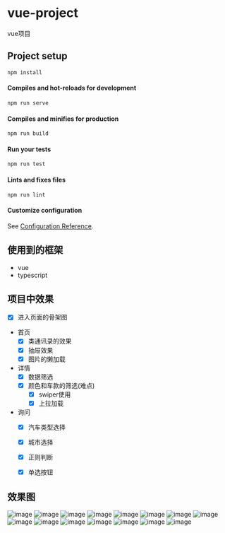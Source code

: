 ﻿# vue-project

vue项目

## Project setup
```
npm install
```

#### Compiles and hot-reloads for development
```
npm run serve
```

#### Compiles and minifies for production
```
npm run build
```

#### Run your tests
```
npm run test
```

#### Lints and fixes files
```
npm run lint
```

#### Customize configuration
See [Configuration Reference](https://cli.vuejs.org/config/).



## 使用到的框架

- vue
- typescript

## 项目中效果
- [X] 进入页面的骨架图

- 首页
    - [X] 类通讯录的效果
    - [X] 抽屉效果
    - [X] 图片的懒加载
- 详情
    - [X] 数据筛选
    - [X] 颜色和车款的筛选(难点)
        - [X] swiper使用
        - [X] 上拉加载
- 询问
    - [X] 汽车类型选择
    - [X] 城市选择
    - [X] 正则判断
    - [X] 单选按钮


## 效果图

![image](/carQuote/public/img/gu.png) ![image](/carQuote/public/img/home.png) ![image](/carQuote/public/img/home2.png) ![image](/carQuote/public/img/detail.png) ![image](/carQuote/public/img/img.png) ![image](/carQuote/public/img/chooseColor.png) ![image](/carQuote/public/img/chooseCar.png) ![image](/carQuote/public/img/choose1.png) ![image](/carQuote/public/img/swiper.png) ![image](/carQuote/public/img/question.png) ![image](/carQuote/public/img/type.png) ![image](/carQuote/public/img/city.png)
![image](/carQuote/public/img/dialog1.png) ![image](/carQuote/public/img/success.png) ![image](/carQuote/public/img/soft.png)
